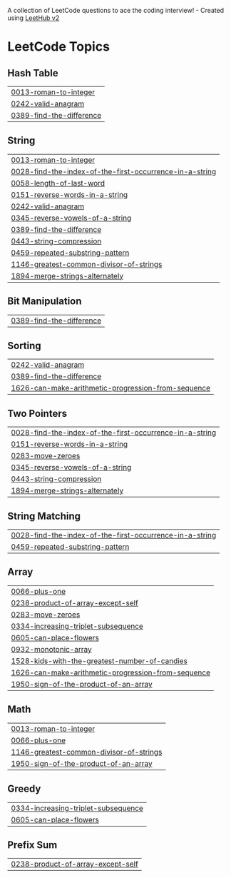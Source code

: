 A collection of LeetCode questions to ace the coding interview! - Created using [LeetHub v2](https://github.com/arunbhardwaj/LeetHub-2.0)
<!---LeetCode Topics Start-->
# LeetCode Topics
## Hash Table
|  |
| ------- |
| [0013-roman-to-integer](https://github.com/saira-arif364/Leetcode-Problems/tree/master/0013-roman-to-integer) |
| [0242-valid-anagram](https://github.com/saira-arif364/Leetcode-Problems/tree/master/0242-valid-anagram) |
| [0389-find-the-difference](https://github.com/saira-arif364/Leetcode-Problems/tree/master/0389-find-the-difference) |
## String
|  |
| ------- |
| [0013-roman-to-integer](https://github.com/saira-arif364/Leetcode-Problems/tree/master/0013-roman-to-integer) |
| [0028-find-the-index-of-the-first-occurrence-in-a-string](https://github.com/saira-arif364/Leetcode-Problems/tree/master/0028-find-the-index-of-the-first-occurrence-in-a-string) |
| [0058-length-of-last-word](https://github.com/saira-arif364/Leetcode-Problems/tree/master/0058-length-of-last-word) |
| [0151-reverse-words-in-a-string](https://github.com/saira-arif364/Leetcode-Problems/tree/master/0151-reverse-words-in-a-string) |
| [0242-valid-anagram](https://github.com/saira-arif364/Leetcode-Problems/tree/master/0242-valid-anagram) |
| [0345-reverse-vowels-of-a-string](https://github.com/saira-arif364/Leetcode-Problems/tree/master/0345-reverse-vowels-of-a-string) |
| [0389-find-the-difference](https://github.com/saira-arif364/Leetcode-Problems/tree/master/0389-find-the-difference) |
| [0443-string-compression](https://github.com/saira-arif364/Leetcode-Problems/tree/master/0443-string-compression) |
| [0459-repeated-substring-pattern](https://github.com/saira-arif364/Leetcode-Problems/tree/master/0459-repeated-substring-pattern) |
| [1146-greatest-common-divisor-of-strings](https://github.com/saira-arif364/Leetcode-Problems/tree/master/1146-greatest-common-divisor-of-strings) |
| [1894-merge-strings-alternately](https://github.com/saira-arif364/Leetcode-Problems/tree/master/1894-merge-strings-alternately) |
## Bit Manipulation
|  |
| ------- |
| [0389-find-the-difference](https://github.com/saira-arif364/Leetcode-Problems/tree/master/0389-find-the-difference) |
## Sorting
|  |
| ------- |
| [0242-valid-anagram](https://github.com/saira-arif364/Leetcode-Problems/tree/master/0242-valid-anagram) |
| [0389-find-the-difference](https://github.com/saira-arif364/Leetcode-Problems/tree/master/0389-find-the-difference) |
| [1626-can-make-arithmetic-progression-from-sequence](https://github.com/saira-arif364/Leetcode-Problems/tree/master/1626-can-make-arithmetic-progression-from-sequence) |
## Two Pointers
|  |
| ------- |
| [0028-find-the-index-of-the-first-occurrence-in-a-string](https://github.com/saira-arif364/Leetcode-Problems/tree/master/0028-find-the-index-of-the-first-occurrence-in-a-string) |
| [0151-reverse-words-in-a-string](https://github.com/saira-arif364/Leetcode-Problems/tree/master/0151-reverse-words-in-a-string) |
| [0283-move-zeroes](https://github.com/saira-arif364/Leetcode-Problems/tree/master/0283-move-zeroes) |
| [0345-reverse-vowels-of-a-string](https://github.com/saira-arif364/Leetcode-Problems/tree/master/0345-reverse-vowels-of-a-string) |
| [0443-string-compression](https://github.com/saira-arif364/Leetcode-Problems/tree/master/0443-string-compression) |
| [1894-merge-strings-alternately](https://github.com/saira-arif364/Leetcode-Problems/tree/master/1894-merge-strings-alternately) |
## String Matching
|  |
| ------- |
| [0028-find-the-index-of-the-first-occurrence-in-a-string](https://github.com/saira-arif364/Leetcode-Problems/tree/master/0028-find-the-index-of-the-first-occurrence-in-a-string) |
| [0459-repeated-substring-pattern](https://github.com/saira-arif364/Leetcode-Problems/tree/master/0459-repeated-substring-pattern) |
## Array
|  |
| ------- |
| [0066-plus-one](https://github.com/saira-arif364/Leetcode-Problems/tree/master/0066-plus-one) |
| [0238-product-of-array-except-self](https://github.com/saira-arif364/Leetcode-Problems/tree/master/0238-product-of-array-except-self) |
| [0283-move-zeroes](https://github.com/saira-arif364/Leetcode-Problems/tree/master/0283-move-zeroes) |
| [0334-increasing-triplet-subsequence](https://github.com/saira-arif364/Leetcode-Problems/tree/master/0334-increasing-triplet-subsequence) |
| [0605-can-place-flowers](https://github.com/saira-arif364/Leetcode-Problems/tree/master/0605-can-place-flowers) |
| [0932-monotonic-array](https://github.com/saira-arif364/Leetcode-Problems/tree/master/0932-monotonic-array) |
| [1528-kids-with-the-greatest-number-of-candies](https://github.com/saira-arif364/Leetcode-Problems/tree/master/1528-kids-with-the-greatest-number-of-candies) |
| [1626-can-make-arithmetic-progression-from-sequence](https://github.com/saira-arif364/Leetcode-Problems/tree/master/1626-can-make-arithmetic-progression-from-sequence) |
| [1950-sign-of-the-product-of-an-array](https://github.com/saira-arif364/Leetcode-Problems/tree/master/1950-sign-of-the-product-of-an-array) |
## Math
|  |
| ------- |
| [0013-roman-to-integer](https://github.com/saira-arif364/Leetcode-Problems/tree/master/0013-roman-to-integer) |
| [0066-plus-one](https://github.com/saira-arif364/Leetcode-Problems/tree/master/0066-plus-one) |
| [1146-greatest-common-divisor-of-strings](https://github.com/saira-arif364/Leetcode-Problems/tree/master/1146-greatest-common-divisor-of-strings) |
| [1950-sign-of-the-product-of-an-array](https://github.com/saira-arif364/Leetcode-Problems/tree/master/1950-sign-of-the-product-of-an-array) |
## Greedy
|  |
| ------- |
| [0334-increasing-triplet-subsequence](https://github.com/saira-arif364/Leetcode-Problems/tree/master/0334-increasing-triplet-subsequence) |
| [0605-can-place-flowers](https://github.com/saira-arif364/Leetcode-Problems/tree/master/0605-can-place-flowers) |
## Prefix Sum
|  |
| ------- |
| [0238-product-of-array-except-self](https://github.com/saira-arif364/Leetcode-Problems/tree/master/0238-product-of-array-except-self) |
<!---LeetCode Topics End-->
